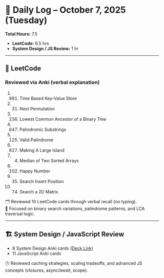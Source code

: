 # 📅 Daily Log – October 7, 2025 (Tuesday)

**Total Hours:** 7.5  
- **LeetCode:** 6.5 hrs  
- **System Design / JS Review:** 1 hr  

---

## 🧠 LeetCode
### Reviewed via Anki (verbal explanation)
1. 981. Time Based Key-Value Store  
2. 31. Next Permutation  
3. 236. Lowest Common Ancestor of a Binary Tree  
4. 647. Palindromic Substrings  
5. 125. Valid Palindrome  
6. 827. Making A Large Island  
7. 4. Median of Two Sorted Arrays  
8. 202. Happy Number  
9. 35. Search Insert Position  
10. 74. Search a 2D Matrix  

🗂️ Reviewed 10 LeetCode cards through verbal recall (no typing).  
🎯 Focused on binary search variations, palindrome patterns, and LCA traversal logic.

---

## 🏗️ System Design / JavaScript Review
- 8 System Design Anki cards ([Deck Link](https://ankiweb.net/shared/info/1839895306))  
- 11 JavaScript Anki cards  

🕒 Reviewed caching strategies, scaling tradeoffs, and advanced JS concepts (closures, async/await, scope).
